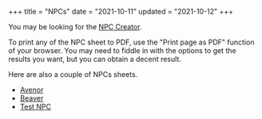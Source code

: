 +++
title = "NPCs"
date = "2021-10-11"
updated = "2021-10-12"
+++

You may be looking for the [NPC Creator](@/npcs/npc-creator.md).

To print any of the NPC sheet to PDF, use the "Print page as PDF" function of your browser.
You may need to fiddle in with the options to get the results you want, but you can obtain a decent result.

Here are also a couple of NPCs sheets.

  * [Avenor](@/npcs/avenor.md)
  * [Beaver](@/npcs/beaver.md)
  * [Test NPC](@/npcs/test-npc.md)

